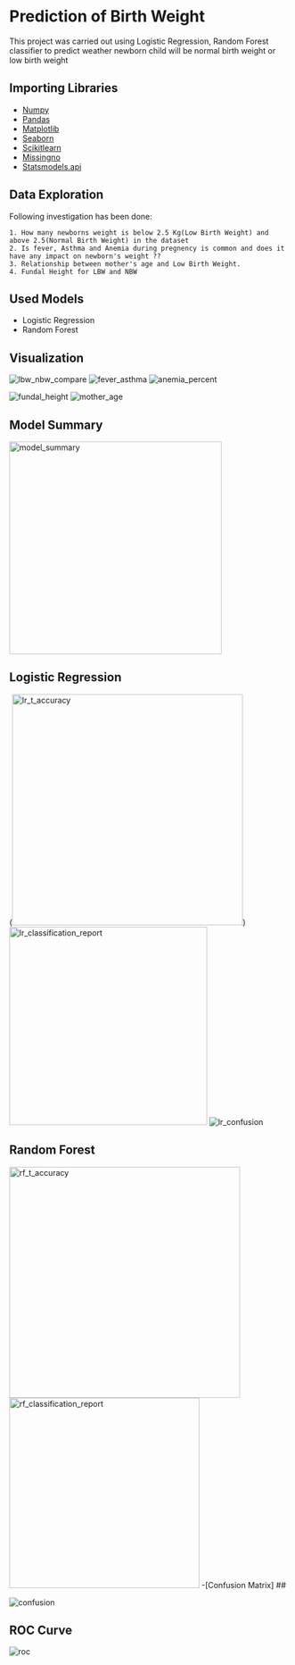 
# Prediction of Birth Weight

This project was carried out using Logistic Regression, Random Forest classifier to predict weather newborn child will be normal birth weight or low birth weight

## Importing Libraries

- [Numpy](https://numpy.org/)
- [Pandas](https://pandas.pydata.org/)
- [Matplotlib](https://matplotlib.org/)
- [Seaborn](https://seaborn.pydata.org/)
- [Scikitlearn](https://scikit-learn.org/stable/)
- [Missingno]()
- [Statsmodels.api](https://www.statsmodels.org/stable/index.html)

## Data Exploration

Following investigation has been done:

    1. How many newborns weight is below 2.5 Kg(Low Birth Weight) and above 2.5(Normal Birth Weight) in the dataset 
    2. Is fever, Asthma and Anemia during pregnency is common and does it have any impact on newborn's weight ??
    3. Relationship between mother's age and Low Birth Weight.
    4. Fundal Height for LBW and NBW

  
## Used Models

- Logistic Regression
- Random Forest
## Visualization
![lbw_nbw_compare](https://user-images.githubusercontent.com/57408209/133417499-8bfb6424-3e94-4a2d-acd2-b0ec70d8713c.png)
![fever_asthma](https://user-images.githubusercontent.com/57408209/133417534-d9af1197-66ab-4a2a-8243-80a15ec573e9.png)
![anemia_percent](https://user-images.githubusercontent.com/57408209/133417628-34be916f-dca3-4078-858a-57ad1ee02afe.png)

![fundal_height](https://user-images.githubusercontent.com/57408209/133417562-862dde3e-ba3d-4f69-9329-346125fde50f.png)
![mother_age](https://user-images.githubusercontent.com/57408209/133417670-12ce2d22-0eac-4967-9667-498f7af11f52.png)

## Model Summary

<img width="381" alt="model_summary" src="https://user-images.githubusercontent.com/57408209/133418001-71722623-65c6-45f3-b494-0ff691f520ba.PNG">

## Logistic Regression
(<img width="414" alt="lr_t_accuracy" src="https://user-images.githubusercontent.com/57408209/133418203-0b7fff87-8e5a-404c-886f-4d5277c28858.PNG">)
<img width="355" alt="lr_classification_report" src="https://user-images.githubusercontent.com/57408209/133418214-3992b444-d767-4c84-8e55-6444141a418f.PNG">
![lr_confusion](https://user-images.githubusercontent.com/57408209/133418229-4e667455-05d4-41e7-bb3a-3fabc0deac73.png)

## Random Forest
<img width="414" alt="rf_t_accuracy" src="https://user-images.githubusercontent.com/57408209/133418835-dc049046-032d-46cf-816a-2444316d5a45.PNG">
<img width="341" alt="rf_classification_report" src="https://user-images.githubusercontent.com/57408209/133418847-80880e98-cadd-4553-ac24-2461136cff1e.PNG">
-[Confusion Matrix]
##

![confusion](https://user-images.githubusercontent.com/57408209/133420202-13881675-7f52-4cff-85f0-54edc33402bc.png)

## ROC Curve
![roc](https://user-images.githubusercontent.com/57408209/133418890-4b548c23-3864-479f-8c69-67756c834b79.png)


